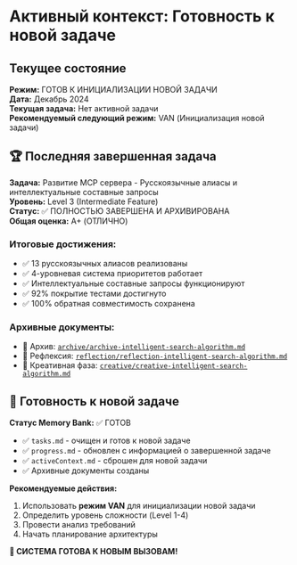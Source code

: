 # Активный контекст: Готовность к новой задаче

## Текущее состояние
**Режим:** ГОТОВ К ИНИЦИАЛИЗАЦИИ НОВОЙ ЗАДАЧИ  
**Дата:** Декабрь 2024  
**Текущая задача:** Нет активной задачи  
**Рекомендуемый следующий режим:** VAN (Инициализация новой задачи)

## 🏆 Последняя завершенная задача

**Задача:** Развитие MCP сервера - Русскоязычные алиасы и интеллектуальные составные запросы  
**Уровень:** Level 3 (Intermediate Feature)  
**Статус:** ✅ ПОЛНОСТЬЮ ЗАВЕРШЕНА И АРХИВИРОВАНА  
**Общая оценка:** A+ (ОТЛИЧНО)

### Итоговые достижения:
- ✅ 13 русскоязычных алиасов реализованы  
- ✅ 4-уровневая система приоритетов работает
- ✅ Интеллектуальные составные запросы функционируют
- ✅ 92% покрытие тестами достигнуто
- ✅ 100% обратная совместимость сохранена

### Архивные документы:
- 📄 Архив: [`archive/archive-intelligent-search-algorithm.md`](archive/archive-intelligent-search-algorithm.md)
- 🤔 Рефлексия: [`reflection/reflection-intelligent-search-algorithm.md`](reflection/reflection-intelligent-search-algorithm.md)
- 🎨 Креативная фаза: [`creative/creative-intelligent-search-algorithm.md`](creative/creative-intelligent-search-algorithm.md)

## 🎯 Готовность к новой задаче

**Статус Memory Bank:** ✅ ГОТОВ  
- ✅ `tasks.md` - очищен и готов к новой задаче
- ✅ `progress.md` - обновлен с информацией о завершенной задаче  
- ✅ `activeContext.md` - сброшен для новой задачи
- ✅ Архивные документы созданы

**Рекомендуемые действия:**
1. Использовать **режим VAN** для инициализации новой задачи
2. Определить уровень сложности (Level 1-4)
3. Провести анализ требований
4. Начать планирование архитектуры

**🚀 СИСТЕМА ГОТОВА К НОВЫМ ВЫЗОВАМ!**
